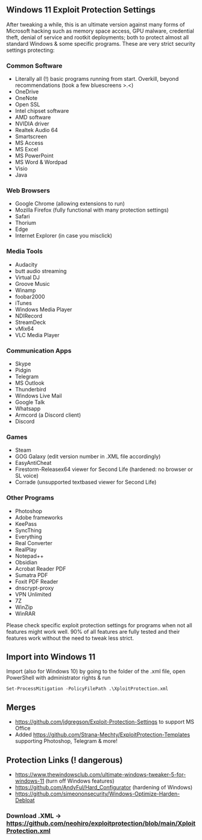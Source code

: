 ## Windows 11 Exploit Protection Settings

After tweaking a while, this is an ultimate version against many forms of Microsoft hacking such as memory space access, GPU malware, credential theft, denial of service and rootkit deployments; both to protect almost all standard Windows & some specific programs. These are very strict security settings protecting:

### Common Software

- Literally all (!) basic programs running from start. Overkill, beyond recommendations
(took a few bluescreens >.<)
- OneDrive
- OneNote
- Open SSL
- Intel chipset software
- AMD software
- NVIDIA driver
- Realtek Audio 64
- Smartscreen
- MS Access
- MS Excel
- MS PowerPoint
- MS Word & Wordpad
- Visio
- Java

### Web Browsers

- Google Chrome (allowing extensions to run)
- Mozilla Firefox (fully functional with many protection settings)
- Safari
- Thorium
- Edge
- Internet Explorer (in case you misclick)

### Media Tools

- Audacity
- butt audio streaming
- Virtual DJ
- Groove Music
- Winamp
- foobar2000
- iTunes
- Windows Media Player
- NDIRecord
- StreamDeck
- vMix64
- VLC Media Player

### Communication Apps

- Skype
- Pidgin
- Telegram
- MS Outlook
- Thunderbird
- Windows Live Mail
- Google Talk
- Whatsapp
- Armcord (a Discord client)
- Discord

### Games

- Steam
- GOG Galaxy (edit version number in .XML file accordingly)
- EasyAntiCheat
- Firestorm-Releasex64 viewer for Second Life (hardened: no browser or SL voice)
- Corrade (unsupported textbased viewer for Second Life)

### Other Programs

- Photoshop
- Adobe frameworks
- KeePass
- SyncThing
- Everything
- Real Converter
- RealPlay
- Notepad++
- Obsidian
- Acrobat Reader PDF
- Sumatra PDF
- Foxit PDF Reader
- dnscrypt-proxy
- VPN Unlimited
- 7Z
- WinZip
- WinRAR

Please check specific exploit protection settings for programs when not all features might work well. 90% of all features are fully tested and their features work without the need to tweak less strict.



## Import into Windows 11
Import (also for Windows 10) by going to the folder of the .xml file, open PowerShell with administrator rights & run

`Set-ProcessMitigation -PolicyFilePath .\XploitProtection.xml`



## Merges

- https://github.com/jdgregson/Exploit-Protection-Settings to support MS Office
- Added https://github.com/Strana-Mechty/ExploitProtection-Templates supporting Photoshop, Telegram & more!

## Protection Links (! dangerous)

  - https://www.thewindowsclub.com/ultimate-windows-tweaker-5-for-windows-11 (turn off Windows features)
  - https://github.com/AndyFul/Hard_Configurator (hardening of Windows)
  - https://github.com/simeononsecurity/Windows-Optimize-Harden-Debloat

 

### Download .XML -> https://github.com/neohiro/exploitprotection/blob/main/XploitProtection.xml
